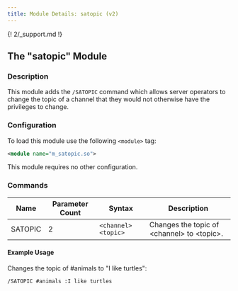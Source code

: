 ```yaml
---
title: Module Details: satopic (v2)
---
```


{! 2/_support.md !}

## The "satopic" Module

### Description

This module adds the `/SATOPIC` command which allows server operators to change the topic of a channel that they would not otherwise have the privileges to change.

### Configuration

To load this module use the following `<module>` tag:

```xml
<module name="m_satopic.so">
```

This module requires no other configuration.

### Commands

Name    | Parameter Count | Syntax              | Description
------- | --------------- | ------------------- | -----------
SATOPIC | 2               | `<channel> <topic>` | Changes the topic of &lt;channel&gt; to &lt;topic&gt;.

#### Example Usage

Changes the topic of #animals to "I like turtles":

```plaintext
/SATOPIC #animals :I like turtles
```

